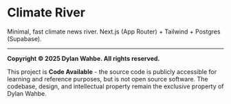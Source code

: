 # Climate River

Minimal, fast climate news river. Next.js (App Router) + Tailwind + Postgres (Supabase).

---

**Copyright © 2025 Dylan Wahbe. All rights reserved.**

This project is **Code Available** - the source code is publicly accessible for learning and reference purposes, but is not open source software. The codebase, design, and intellectual property remain the exclusive property of Dylan Wahbe.
